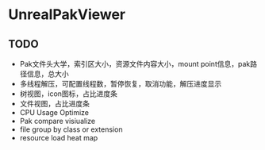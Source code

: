 # UnrealPakViewer ##

## TODO ##

* Pak文件头大学，索引区大小，资源文件内容大小，mount point信息，pak路径信息，总大小
* 多线程解压，可配置线程数，暂停恢复，取消功能，解压进度显示
* 树视图，icon图标，占比进度条
* 文件视图，占比进度条
* CPU Usage Optimize
* Pak compare visiualize
* file group by class or extension
* resource load heat map